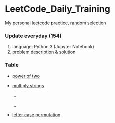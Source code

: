 # LeetCode_Daily_Training
My personal leetcode practice, random selection
### Update everyday (154)
1) language: Python 3 (Jupyter Notebook)
2) problem description & solution 
### Table
* [power of two](https://github.com/xlyue92/LeetCode_Daily_Training/blob/master/%20power%20of%20two.ipynb)
* [multiply strings](https://github.com/xlyue92/LeetCode_Daily_Training/blob/master/multiply%20strings.ipynb)

     ...
     
     ...
   
* [letter case permutation](https://github.com/xlyue92/LeetCode_Daily_Training/blob/master/letter%20case%20permutation.ipynb)
